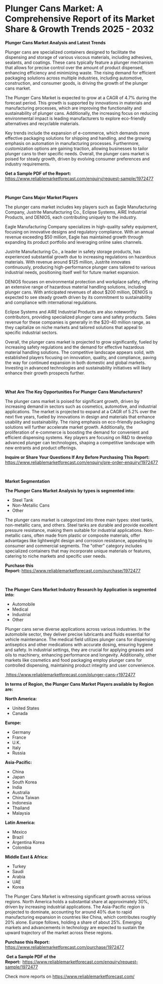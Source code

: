 <p><h1>Plunger Cans Market: A Comprehensive Report of its Market Share & Growth Trends 2025 - 2032</h1></p><p><strong>Plunger Cans Market Analysis and Latest Trends</strong></p>
<p><p>Plunger cans are specialized containers designed to facilitate the dispensing and storage of various viscous materials, including adhesives, sealants, and coatings. These cans typically feature a plunger mechanism that allows for precise control over the amount of product dispensed, enhancing efficiency and minimizing waste. The rising demand for efficient packaging solutions across multiple industries, including automotive, construction, and consumer goods, is driving the growth of the plunger cans market.</p><p>The Plunger Cans Market is expected to grow at a CAGR of 4.7% during the forecast period. This growth is supported by innovations in materials and manufacturing processes, which are improving the functionality and sustainability of plunger cans. Additionally, the increasing focus on reducing environmental impact is leading manufacturers to explore eco-friendly alternatives and recyclable materials. </p><p>Key trends include the expansion of e-commerce, which demands more effective packaging solutions for shipping and handling, and the growing emphasis on automation in manufacturing processes. Furthermore, customization options are gaining traction, allowing businesses to tailor plunger cans to their specific needs. Overall, the plunger cans market is poised for steady growth, driven by evolving consumer preferences and industry requirements.</p></p>
<p><strong>Get a Sample PDF of the Report:&nbsp;</strong> <a href="https://www.reliablemarketforecast.com/enquiry/request-sample/1972477?utm_campaign=2219&utm_medium=2&utm_source=Github&utm_content=ia&utm_term=20022025&utm_id=plunger-cans">https://www.reliablemarketforecast.com/enquiry/request-sample/1972477</a></p>
<p>&nbsp;</p>
<p><strong>Plunger Cans Major Market Players</strong></p>
<p><p>The plunger cans market includes key players such as Eagle Manufacturing Company, Justrite Manufacturing Co., Eclipse Systems, AIRE Industrial Products, and DENIOS, each contributing uniquely to the industry. </p><p>Eagle Manufacturing Company specializes in high-quality safety equipment, focusing on innovative designs and regulatory compliance. With an annual revenue exceeding $50 million, Eagle has maintained growth through expanding its product portfolio and leveraging online sales channels.</p><p>Justrite Manufacturing Co., a leader in safety storage products, has experienced substantial growth due to increasing regulations on hazardous materials. With revenue around $125 million, Justrite innovates continuously, producing high-performance plunger cans tailored to various industrial needs, positioning itself well for future market expansion.</p><p>DENIOS focuses on environmental protection and workplace safety, offering an extensive range of hazardous material handling solutions, including plunger cans. With anticipated revenues of about $200 million, DENIOS is expected to see steady growth driven by its commitment to sustainability and compliance with international regulations.</p><p>Eclipse Systems and AIRE Industrial Products are also noteworthy contributors, providing specialized plunger cans and safety products. Sales revenue for these companies is generally in the $20-40 million range, as they capitalize on niche markets and tailored solutions that appeal to specific industrial sectors.</p><p>Overall, the plunger cans market is projected to grow significantly, fueled by increasing safety regulations and the demand for effective hazardous material handling solutions. The competitive landscape appears solid, with established players focusing on innovation, quality, and compliance, paving the way for continued expansion in both domestic and global markets. Investing in advanced technologies and sustainability initiatives will likely enhance their growth prospects further.</p></p>
<p>&nbsp;</p>
<p><strong>What Are The Key Opportunities For Plunger Cans Manufacturers?</strong></p>
<p><p>The plunger cans market is poised for significant growth, driven by increasing demand in sectors such as cosmetics, automotive, and industrial applications. The market is projected to expand at a CAGR of 5.2% over the next five years, fueled by innovations in design and materials that enhance usability and sustainability. The rising emphasis on eco-friendly packaging solutions will further accelerate market growth. Additionally, the proliferation of e-commerce is boosting the demand for convenient and efficient dispensing systems. Key players are focusing on R&D to develop advanced plunger can technologies, shaping a competitive landscape with new entrants and product offerings.</p></p>
<p><strong>Inquire or Share Your Questions If Any Before Purchasing This Report:</strong> <a href="https://www.reliablemarketforecast.com/enquiry/pre-order-enquiry/1972477?utm_campaign=2219&utm_medium=2&utm_source=Github&utm_content=ia&utm_term=20022025&utm_id=plunger-cans">https://www.reliablemarketforecast.com/enquiry/pre-order-enquiry/1972477</a></p>
<p>&nbsp;</p>
<p><strong>Market Segmentation</strong></p>
<p><strong>The Plunger Cans Market Analysis by types is segmented into:</strong></p>
<p><ul><li>Steel Tank</li><li>Non-Metallic Cans</li><li>Other</li></ul></p>
<p><p>The plunger cans market is categorized into three main types: steel tanks, non-metallic cans, and others. Steel tanks are durable and provide excellent pressure resistance, making them suitable for industrial applications. Non-metallic cans, often made from plastic or composite materials, offer advantages like lightweight design and corrosion resistance, appealing to consumer and commercial segments. The "other" category includes specialized containers that may incorporate unique materials or features, catering to niche markets and specific user needs.</p></p>
<p><strong>Purchase this Report:&nbsp;</strong><a href="https://www.reliablemarketforecast.com/purchase/1972477?utm_campaign=2219&utm_medium=2&utm_source=Github&utm_content=ia&utm_term=20022025&utm_id=plunger-cans">https://www.reliablemarketforecast.com/purchase/1972477</a></p>
<p>&nbsp;</p>
<p><strong>The Plunger Cans Market Industry Research by Application is segmented into:</strong></p>
<p><ul><li>Automobile</li><li>Medical</li><li>Industrial</li><li>Other</li></ul></p>
<p><p>Plunger cans serve diverse applications across various industries. In the automobile sector, they deliver precise lubricants and fluids essential for vehicle maintenance. The medical field utilizes plunger cans for dispensing antiseptics and other medications with accurate dosing, ensuring hygiene and safety. In industrial settings, they are crucial for applying greases and oils to machinery, enhancing performance and longevity. Additionally, other markets like cosmetics and food packaging employ plunger cans for controlled dispensing, maintaining product integrity and user convenience.</p></p>
<p><a href="https://www.reliablemarketforecast.com/plunger-cans-r1972477?utm_campaign=2219&utm_medium=2&utm_source=Github&utm_content=ia&utm_term=20022025&utm_id=plunger-cans">&nbsp;https://www.reliablemarketforecast.com/plunger-cans-r1972477</a></p>
<p><strong>In terms of Region, the Plunger Cans Market Players available by Region are:</strong></p>
<p>
    <p> <strong> North America: </strong>
        <ul>
            <li>United States</li>
            <li>Canada</li>
        </ul>
        </p> 
    <p> <strong> Europe: </strong>
        <ul>
            <li>Germany</li>
            <li>France</li>
            <li>U.K.</li>
            <li>Italy</li>
            <li>Russia</li>
        </ul>
        </p> 
    <p> <strong> Asia-Pacific: </strong>
        <ul>
            <li>China</li>
            <li>Japan</li>
            <li>South Korea</li>
            <li>India</li>
            <li>Australia</li>
            <li>China Taiwan</li>
            <li>Indonesia</li>
            <li>Thailand</li>
            <li>Malaysia</li>
        </ul>
        </p> 
    <p> <strong> Latin America: </strong>
        <ul>
            <li>Mexico</li>
            <li>Brazil</li>
            <li>Argentina Korea</li>
            <li>Colombia</li>
        </ul>
        </p> 
    <p> <strong> Middle East & Africa: </strong>
        <ul>
            <li>Turkey</li>
            <li>Saudi</li>
            <li>Arabia</li>
            <li>UAE</li>
            <li>Korea</li>
        </ul>
    </p>
    </p>
<p><p>The Plunger Cans Market is witnessing significant growth across various regions. North America holds a substantial share at approximately 30%, driven by increasing industrial applications. The Asia-Pacific region is projected to dominate, accounting for around 40% due to rapid manufacturing expansion in countries like China, which contributes roughly 20% alone. Europe follows, holding a share of about 25%. Emerging markets and advancements in technology are expected to sustain the upward trajectory of the market across these regions.</p></p>
<p><strong>Purchase this Report: </strong><a href="https://www.reliablemarketforecast.com/purchase/1972477?utm_campaign=2219&utm_medium=2&utm_source=Github&utm_content=ia&utm_term=20022025&utm_id=plunger-cans">https://www.reliablemarketforecast.com/purchase/1972477</a></p>
<p>&nbsp;<strong>Get a Sample PDF of the Report:&nbsp;&nbsp;</strong><a href="https://www.reliablemarketforecast.com/enquiry/request-sample/1972477?utm_campaign=2219&utm_medium=2&utm_source=Github&utm_content=ia&utm_term=20022025&utm_id=plunger-cans">https://www.reliablemarketforecast.com/enquiry/request-sample/1972477</a></p>
<p><strong></strong></p>
<p>Check more reports on <a href="https://www.reliablemarketforecast.com/?utm_campaign=2219&utm_medium=2&utm_source=Github&utm_content=ia&utm_term=20022025&utm_id=plunger-cans">https://www.reliablemarketforecast.com/</a></p>